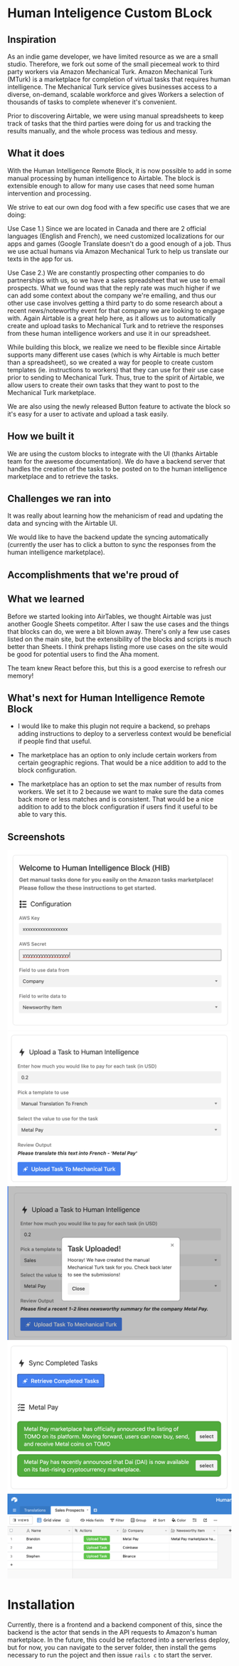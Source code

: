 # Human Inteligence Custom BLock

## Inspiration
As an indie game developer, we have limited resource as we are a small studio. Therefore, we fork out some of the small piecemeal work to third party workers via Amazon Mechanical Turk. Amazon Mechanical Turk (MTurk) is a marketplace for completion of virtual tasks that requires human intelligence. The Mechanical Turk service gives businesses access to a diverse, on-demand, scalable workforce and gives Workers a selection of thousands of tasks to complete whenever it's convenient.

Prior to discovering Airtable, we were using manual spreadsheets to keep track of tasks that the third parties were doing for us and tracking the results manually, and the whole process was tedious and messy.

## What it does

With the Human Intelligence Remote Block, it is now possible to add in some manual processing by human intelligence to Airtable. The block is extensible enough to allow for many use cases that need some human intervention and processing.

We strive to eat our own dog food with a few specific use cases that we are doing:

Use Case 1.) Since we are located in Canada and there are 2 official languages (English and French), we need customized localizations for our apps and games (Google Translate doesn't do a good enough of a job. Thus we use actual humans via Amazon Mechanical Turk to help us translate our texts in the app for us.

Use Case 2.) We are constantly prospecting other companies to do partnerships with us, so we have a sales spreadsheet that we use to email prospects. What we found was that the reply rate was much higher if we can add some context about the company we're emailing, and thus our other use case involves getting a third party to do some research about a recent news/noteworthy event for that company we are looking to engage with. Again Airtable is a great help here, as it allows us to automatically create and upload tasks to Mechanical Turk and to retrieve the responses from these human intelligence workers and use it in our spreadsheet.

While building this block, we realize we need to be flexible since Airtable supports many different use cases (which is why Airtable is much better than a spreadsheet), so we created a way for people to create custom templates (ie. instructions to workers) that they can use for their use case prior to sending to Mechanical Turk. Thus, true to the spirit of Airtable, we allow users to create their own tasks that they want to post to the Mechanical Turk marketplace.

We are also using the newly released Button feature to activate the block so it's easy for a user to activate and upload a task easily.

## How we built it

We are using the custom blocks to integrate with the UI (thanks Airtable team for the awesome documentation). We do have a backend server that handles the creation of the tasks to be posted on to the human intelligence marketplace and to retrieve the tasks. 

## Challenges we ran into

It was really about learning how the mehanicism of read and updating the data and syncing with the Airtable UI. 

We would like to have the backend update the syncing automatically (currently the user has to click a button to sync the responses from the human intelligence marketplace).

## Accomplishments that we're proud of

## What we learned

Before we started looking into AirTables, we thought Airtable was just another Google Sheets competitor. After I saw the use cases and the things that blocks can do, we were a bit blown away. There's only a few use cases listed on the main site, but the extensibility of the blocks and scripts is much better than Sheets. I think prehaps listing more use cases on the site would be good for potential users to find the Aha moment.

The team knew React before this, but this is a good exercise to refresh our memory!

## What's next for Human Intelligence Remote Block

- I would like to make this plugin not require a backend, so prehaps adding instructions to deploy to a serverless context would be beneficial if people find that useful.

- The marketplace has an option to only include certain workers from certain geographic regions. That would be a nice addition to add to the block configuration.

- The marketplace has an option to set the max number of results from workers. We set it to 2 because we want to make sure the data comes back more or less matches and is consistent. That would be a nice addition to add to the block configuration if users find it useful to be able to vary this.


## Screenshots

![Step 1](media/1.png)
![Step 2](media/2.png)
![Step 3](media/3.png)
![Step 4](media/4.png)
![Step 5](media/5.png)

# Installation
Currently, there is a frontend and a backend component of this, since the backend is the actor that sends in the API requests to Amazon's human marketplace. In the future, this could be refactored into a serverless deploy, but for now, you can navigate to the server folder, then install the gems necessary to run the poject and then issue `rails c` to start the server.
